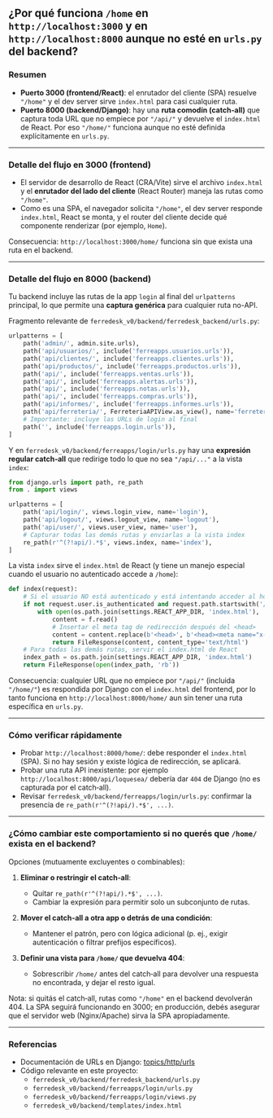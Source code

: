 ## ¿Por qué funciona `/home` en `http://localhost:3000` y en `http://localhost:8000` aunque no esté en `urls.py` del backend?

### Resumen
- **Puerto 3000 (frontend/React)**: el enrutador del cliente (SPA) resuelve `"/home"` y el dev server sirve `index.html` para casi cualquier ruta.
- **Puerto 8000 (backend/Django)**: hay una **ruta comodín (catch‑all)** que captura toda URL que no empiece por `"/api/"` y devuelve el `index.html` de React. Por eso `"/home/"` funciona aunque no esté definida explícitamente en `urls.py`.

---

### Detalle del flujo en 3000 (frontend)
- El servidor de desarrollo de React (CRA/Vite) sirve el archivo `index.html` y el **enrutador del lado del cliente** (React Router) maneja las rutas como `"/home"`.
- Como es una SPA, el navegador solicita `"/home"`, el dev server responde `index.html`, React se monta, y el router del cliente decide qué componente renderizar (por ejemplo, `Home`).

Consecuencia: `http://localhost:3000/home/` funciona sin que exista una ruta en el backend.

---

### Detalle del flujo en 8000 (backend)
Tu backend incluye las rutas de la app `login` al final del `urlpatterns` principal, lo que permite una **captura genérica** para cualquier ruta no-API.

Fragmento relevante de `ferredesk_v0/backend/ferredesk_backend/urls.py`:

```python
urlpatterns = [
    path('admin/', admin.site.urls),
    path('api/usuarios/', include('ferreapps.usuarios.urls')),
    path('api/clientes/', include('ferreapps.clientes.urls')),
    path('api/productos/', include('ferreapps.productos.urls')),
    path('api/', include('ferreapps.ventas.urls')),
    path('api/', include('ferreapps.alertas.urls')),
    path('api/', include('ferreapps.notas.urls')),
    path('api/', include('ferreapps.compras.urls')),
    path('api/informes/', include('ferreapps.informes.urls')),
    path('api/ferreteria/', FerreteriaAPIView.as_view(), name='ferreteria-api'),
    # Importante: incluye las URLs de login al final
    path('', include('ferreapps.login.urls')),
]
```

Y en `ferredesk_v0/backend/ferreapps/login/urls.py` hay una **expresión regular catch‑all** que redirige todo lo que no sea `"/api/..."` a la vista `index`:

```python
from django.urls import path, re_path
from . import views

urlpatterns = [
    path('api/login/', views.login_view, name='login'),
    path('api/logout/', views.logout_view, name='logout'),
    path('api/user/', views.user_view, name='user'),
    # Capturar todas las demás rutas y enviarlas a la vista index
    re_path(r'^(?!api/).*$', views.index, name='index'),
]
```

La vista `index` sirve el `index.html` de React (y tiene un manejo especial cuando el usuario no autenticado accede a `/home`):

```python
def index(request):
    # Si el usuario NO está autenticado y está intentando acceder al home, redirigir a la landing
    if not request.user.is_authenticated and request.path.startswith('/home'):
        with open(os.path.join(settings.REACT_APP_DIR, 'index.html'), 'rb') as f:
            content = f.read()
            # Insertar el meta tag de redirección después del <head>
            content = content.replace(b'<head>', b'<head><meta name="x-redirect" content="/">')
            return FileResponse(content, content_type='text/html')
    # Para todas las demás rutas, servir el index.html de React
    index_path = os.path.join(settings.REACT_APP_DIR, 'index.html')
    return FileResponse(open(index_path, 'rb'))
```

Consecuencia: cualquier URL que no empiece por `"/api/"` (incluida `"/home/"`) es respondida por Django con el `index.html` del frontend, por lo tanto funciona en `http://localhost:8000/home/` aun sin tener una ruta específica en `urls.py`.

---

### Cómo verificar rápidamente
- Probar `http://localhost:8000/home/`: debe responder el `index.html` (SPA). Si no hay sesión y existe lógica de redirección, se aplicará.
- Probar una ruta API inexistente: por ejemplo `http://localhost:8000/api/loquesea/` debería dar `404` de Django (no es capturada por el catch‑all).
- Revisar `ferredesk_v0/backend/ferreapps/login/urls.py`: confirmar la presencia de `re_path(r'^(?!api/).*$', ...)`.

---

### ¿Cómo cambiar este comportamiento si no querés que `/home/` exista en el backend?
Opciones (mutuamente excluyentes o combinables):

1. **Eliminar o restringir el catch‑all**:
   - Quitar `re_path(r'^(?!api/).*$', ...)`.
   - Cambiar la expresión para permitir solo un subconjunto de rutas.

2. **Mover el catch‑all a otra app o detrás de una condición**:
   - Mantener el patrón, pero con lógica adicional (p. ej., exigir autenticación o filtrar prefijos específicos).

3. **Definir una vista para `/home/` que devuelva 404**:
   - Sobrescribir `/home/` antes del catch‑all para devolver una respuesta no encontrada, y dejar el resto igual.

Nota: si quitás el catch‑all, rutas como `"/home"` en el backend devolverán 404. La SPA seguirá funcionando en 3000; en producción, debés asegurar que el servidor web (Nginx/Apache) sirva la SPA apropiadamente.

---

### Referencias
- Documentación de URLs en Django: [topics/http/urls](https://docs.djangoproject.com/en/5.2/topics/http/urls/)
- Código relevante en este proyecto:
  - `ferredesk_v0/backend/ferredesk_backend/urls.py`
  - `ferredesk_v0/backend/ferreapps/login/urls.py`
  - `ferredesk_v0/backend/ferreapps/login/views.py`
  - `ferredesk_v0/backend/templates/index.html`


